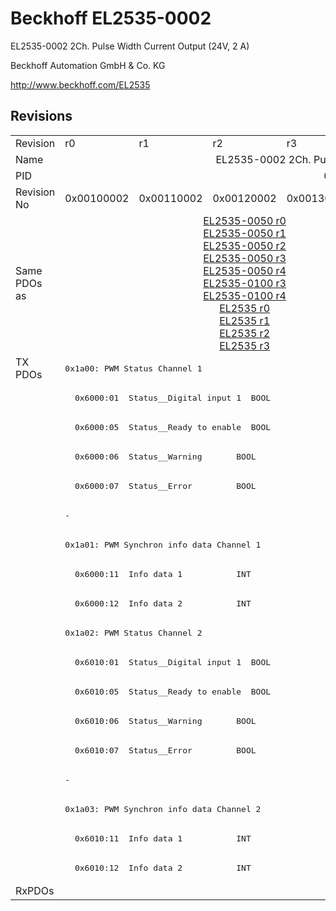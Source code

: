 # Beckhoff EL2535-0002

EL2535-0002 2Ch. Pulse Width Current Output (24V, 2 A)

Beckhoff Automation GmbH & Co. KG

http://www.beckhoff.com/EL2535

## Revisions
<table>
<tr>
<td>Revision</td>
<td>r0</td>
<td>r1</td>
<td>r2</td>
<td>r3</td>
<td>r4</td>
<td>r5</td>
<td>r6</td>
<td>r7</td>
</tr>
<tr>
<td>Name</td>
<td colspan=8 align="center">EL2535-0002 2Ch. Pulse Width Current Output (24V, 2 A)</td>
</tr>
<tr>
<td>PID</td>
<td colspan=8 align="center">0x09e73052</td>
</tr>
<tr>
<td>Revision No</td>
<td>0x00100002</td>
<td>0x00110002</td>
<td>0x00120002</td>
<td>0x00130002</td>
<td>0x00140002</td>
<td>0x00150002</td>
<td>0x00160002</td>
<td>0x00170002</td>
</tr>
<tr>
<td>Same PDOs as</td>
<td colspan=5 align="center"><a href="EL2535-0050.md">EL2535-0050 r0</a><br/><a href="EL2535-0050.md">EL2535-0050 r1</a><br/><a href="EL2535-0050.md">EL2535-0050 r2</a><br/><a href="EL2535-0050.md">EL2535-0050 r3</a><br/><a href="EL2535-0050.md">EL2535-0050 r4</a><br/><a href="EL2535-0100.md">EL2535-0100 r3</a><br/><a href="EL2535-0100.md">EL2535-0100 r4</a><br/><a href="EL2535.md">EL2535 r0</a><br/><a href="EL2535.md">EL2535 r1</a><br/><a href="EL2535.md">EL2535 r2</a><br/><a href="EL2535.md">EL2535 r3</a></td>
<td colspan=2 align="center"><a href="EL2535-0005.md">EL2535-0005 r6</a><br/><a href="EL2535-0050.md">EL2535-0050 r5</a><br/><a href="EL2535-0050.md">EL2535-0050 r6</a><br/><a href="EL2535-0100.md">EL2535-0100 r5</a><br/><a href="EL2535-0100.md">EL2535-0100 r6</a><br/><a href="EL2535.md">EL2535 r5</a><br/><a href="EL2535.md">EL2535 r6</a></td>
<td><a href="EL2535-0005.md">EL2535-0005 r7</a><br/><a href="EL2535-0050.md">EL2535-0050 r7</a><br/><a href="EL2535-0100.md">EL2535-0100 r7</a><br/><a href="EL2535.md">EL2535 r7</a></td>
</tr>
<tr>
<td rowspan=18 valign=top>TX PDOs</td>
<td colspan=8 align="left"><pre>0x1a00: PWM Status Channel 1</pre></td>
<td></td>
</tr>
<tr>
<td colspan=8 align="left"><pre>  0x6000:01  Status__Digital input 1  BOOL</pre></td>
</tr>
<tr>
<td colspan=8 align="left"><pre>  0x6000:05  Status__Ready to enable  BOOL</pre></td>
</tr>
<tr>
<td colspan=8 align="left"><pre>  0x6000:06  Status__Warning       BOOL</pre></td>
</tr>
<tr>
<td colspan=8 align="left"><pre>  0x6000:07  Status__Error         BOOL</pre></td>
</tr>
<tr>
<td colspan=5 align="left"><pre>-</pre></td>
<td colspan=3 align="left"><pre>  0x6000:10  Status__TxPDO Toggle  BOOL</pre></td>
</tr>
<tr>
<td colspan=8 align="left"><pre>0x1a01: PWM Synchron info data Channel 1</pre></td>
</tr>
<tr>
<td colspan=8 align="left"><pre>  0x6000:11  Info data 1           INT</pre></td>
</tr>
<tr>
<td colspan=8 align="left"><pre>  0x6000:12  Info data 2           INT</pre></td>
</tr>
<tr>
<td colspan=8 align="left"><pre>0x1a02: PWM Status Channel 2</pre></td>
</tr>
<tr>
<td colspan=8 align="left"><pre>  0x6010:01  Status__Digital input 1  BOOL</pre></td>
</tr>
<tr>
<td colspan=8 align="left"><pre>  0x6010:05  Status__Ready to enable  BOOL</pre></td>
</tr>
<tr>
<td colspan=8 align="left"><pre>  0x6010:06  Status__Warning       BOOL</pre></td>
</tr>
<tr>
<td colspan=8 align="left"><pre>  0x6010:07  Status__Error         BOOL</pre></td>
</tr>
<tr>
<td colspan=5 align="left"><pre>-</pre></td>
<td colspan=3 align="left"><pre>  0x6010:10  Status__TxPDO Toggle  BOOL</pre></td>
</tr>
<tr>
<td colspan=8 align="left"><pre>0x1a03: PWM Synchron info data Channel 2</pre></td>
</tr>
<tr>
<td colspan=8 align="left"><pre>  0x6010:11  Info data 1           INT</pre></td>
</tr>
<tr>
<td colspan=8 align="left"><pre>  0x6010:12  Info data 2           INT</pre></td>
</tr>
<tr>
<td>RxPDOs</td>
<td colspan=8 align="left"></td>
</tr>
</table>
